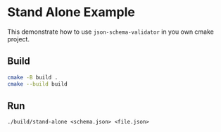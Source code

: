 # Stand Alone Example

This demonstrate how to use `json-schema-validator` in you own cmake project.

## Build

```bash
cmake -B build .
cmake --build build
```

## Run

```
./build/stand-alone <schema.json> <file.json>
```